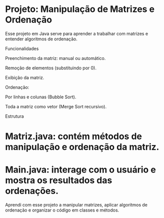 # Projeto: Manipulação de Matrizes e Ordenação

Esse projeto em Java serve para aprender a trabalhar com matrizes e entender algoritmos de ordenação.

Funcionalidades

Preenchimento da matriz: manual ou automático.

Remoção de elementos (substituindo por 0).

Exibição da matriz.

Ordenação:

Por linhas e colunas (Bubble Sort).

Toda a matriz como vetor (Merge Sort recursivo).

Estrutura

# Matriz.java: contém métodos de manipulação e ordenação da matriz.

# Main.java: interage com o usuário e mostra os resultados das ordenações.

Aprendi com esse projeto a manipular matrizes, aplicar algoritmos de ordenação e organizar o código em classes e métodos.
